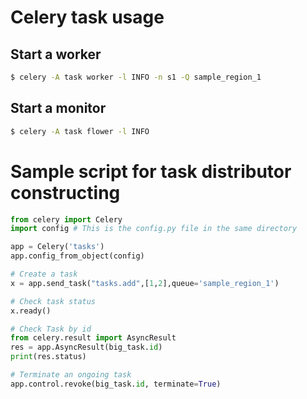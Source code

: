 # Celery task usage

## Start a worker
```sh
$ celery -A task worker -l INFO -n s1 -Q sample_region_1
```

## Start a monitor
```sh
$ celery -A task flower -l INFO
```

# Sample script for task distributor constructing
```python
from celery import Celery
import config # This is the config.py file in the same directory

app = Celery('tasks')
app.config_from_object(config)

# Create a task
x = app.send_task("tasks.add",[1,2],queue='sample_region_1')

# Check task status
x.ready()

# Check Task by id
from celery.result import AsyncResult
res = app.AsyncResult(big_task.id)
print(res.status)

# Terminate an ongoing task
app.control.revoke(big_task.id, terminate=True)


```

